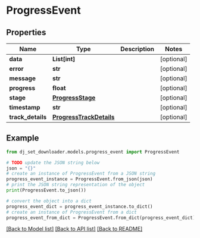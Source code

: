 # ProgressEvent


## Properties

Name | Type | Description | Notes
------------ | ------------- | ------------- | -------------
**data** | **List[int]** |  | [optional] 
**error** | **str** |  | [optional] 
**message** | **str** |  | [optional] 
**progress** | **float** |  | [optional] 
**stage** | [**ProgressStage**](ProgressStage.md) |  | [optional] 
**timestamp** | **str** |  | [optional] 
**track_details** | [**ProgressTrackDetails**](ProgressTrackDetails.md) |  | [optional] 

## Example

```python
from dj_set_downloader.models.progress_event import ProgressEvent

# TODO update the JSON string below
json = "{}"
# create an instance of ProgressEvent from a JSON string
progress_event_instance = ProgressEvent.from_json(json)
# print the JSON string representation of the object
print(ProgressEvent.to_json())

# convert the object into a dict
progress_event_dict = progress_event_instance.to_dict()
# create an instance of ProgressEvent from a dict
progress_event_from_dict = ProgressEvent.from_dict(progress_event_dict)
```
[[Back to Model list]](../README.md#documentation-for-models) [[Back to API list]](../README.md#documentation-for-api-endpoints) [[Back to README]](../README.md)


